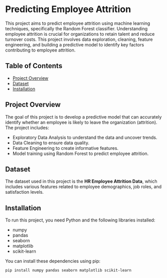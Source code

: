 # Predicting Employee Attrition

This project aims to predict employee attrition using machine learning techniques, specifically the Random Forest classifier. Understanding employee attrition is crucial for organizations to retain talent and reduce turnover costs. This project involves data exploration, cleaning, feature engineering, and building a predictive model to identify key factors contributing to employee attrition.

## Table of Contents
- [Project Overview](#project-overview)
- [Dataset](#dataset)
- [Installation](#installation)

## Project Overview
The goal of this project is to develop a predictive model that can accurately identify whether an employee is likely to leave the organization (attrition). The project includes:
- Exploratory Data Analysis to understand the data and uncover trends.
- Data Cleaning to ensure data quality.
- Feature Engineering to create informative features.
- Model training using Random Forest to predict employee attrition.

## Dataset
The dataset used in this project is the **HR Employee Attrition Data**, which includes various features related to employee demographics, job roles, and satisfaction levels.

## Installation
To run this project, you need Python and the following libraries installed:
- numpy
- pandas
- seaborn
- matplotlib
- scikit-learn

You can install these dependencies using pip:
```bash
pip install numpy pandas seaborn matplotlib scikit-learn

